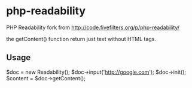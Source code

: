 php-readability
===============

PHP Readability fork from http://code.fivefilters.org/p/php-readability/

the getContent() function return just text without HTML tags.

Usage
-----

$doc = new Readability();
$doc->input('http://google.com');
$doc->init();
$content = $doc->getContent();